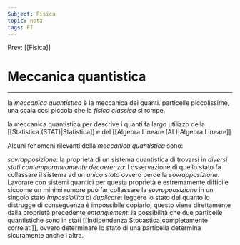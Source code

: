 ```yaml
---
Subject: Fisica
topic: nota
tags: FI
---
```


Prev: [[Fisica]]

# Meccanica quantistica
---
la _meccanica quantistica_ è la meccanica dei quanti. particelle piccolissime, una scala cosi piccola che la _fisica classica_ si rompe.

la meccanica quantistica per descrive i quanti fa largo utilizzo della [[Statistica (STAT)|Statistica]] e del [[Algebra Lineare (AL)|Algebra Lineare]]

Alcuni fenomeni rilevanti della _meccanica quantistica_ sono:

_sovrapposizione_:
	la proprietà di un sistema quantistica di trovarsi in _diversi stati contemporaneamente_ 
_decoerenza_:
	l osservazione di quello stato fa collassare il sistema ad un _unico stato_ ovvero perde la _sovrapposizione_. Lavorare con sistemi quantici per questa proprietà è estremamente difficile siccome un minimi rumore può far collassare la _sovrapposizione_ in un singolo stato
_Impossibilita di duplicare_:
	leggere lo stato del quanto lo distrugge di conseguenza è impossibile copiarlo, questo viene direttamente dalla proprietà precedente
_entanglement_:
	la possibilità che due particelle quantistiche sono in stati [[Indipendenza Stocastica|completamente correlati]], ovvero determinare lo stato di una particella determina sicuramente anche l altra.
